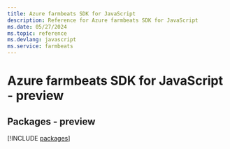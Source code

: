 ```yaml
---
title: Azure farmbeats SDK for JavaScript
description: Reference for Azure farmbeats SDK for JavaScript
ms.date: 05/27/2024
ms.topic: reference
ms.devlang: javascript
ms.service: farmbeats
---
```

# Azure farmbeats SDK for JavaScript - preview
## Packages - preview
[!INCLUDE [packages](farmbeats-index.md)]